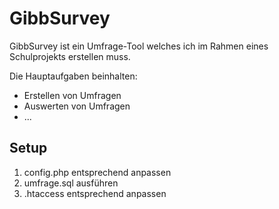 # GibbSurvey #
GibbSurvey ist ein Umfrage-Tool welches ich im Rahmen eines Schulprojekts erstellen muss. 

Die Hauptaufgaben beinhalten:
- Erstellen von Umfragen
- Auswerten von Umfragen
- ...

## Setup ##
1. config.php entsprechend anpassen
2. umfrage.sql ausführen
3. .htaccess entsprechend anpassen